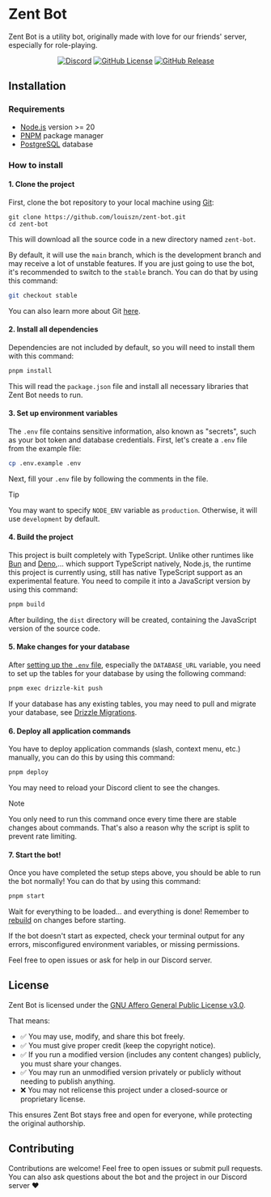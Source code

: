 # Zent Bot

Zent Bot is a utility bot, originally made with love for our friends' server, especially for role-playing.

<div align="center">
	<a href="https://discord.gg/pGnKbMfXke"><img alt="Discord" src="https://img.shields.io/discord/1353321517437681724?logo=discord&logoColor=white"></a>
	<a href="https://github.com/louiszn/zent-bot/blob/main/LICENSE"><img alt="GitHub License" src="https://img.shields.io/github/license/louiszn/zent-bot?logo=github&logoColor=white"></a>
	<a href="https://github.com/louiszn/zent-bot/releases"><img alt="GitHub Release" src="https://img.shields.io/github/v/release/louiszn/zent-bot?logo=github&logoColor=white"></a>
</div>

## Installation

### Requirements

- [Node.js](https://nodejs.org/) version >= 20
- [PNPM](https://pnpm.io) package manager
- [PostgreSQL](https://www.postgresql.org/) database

### How to install

#### 1. Clone the project

First, clone the bot repository to your local machine using [Git](https://git-scm.com/):

```
git clone https://github.com/louiszn/zent-bot.git
cd zent-bot
```

This will download all the source code in a new directory named `zent-bot`.

By default, it will use the `main` branch, which is the development branch and may receive a lot of unstable features. If you are just going to use the bot, it's recommended to switch to the `stable` branch. You can do that by using this command:

```sh
git checkout stable
```

You can also learn more about Git [here](https://github.com/git-guides).

#### 2. Install all dependencies

Dependencies are not included by default, so you will need to install them with this command:

```sh
pnpm install
```

This will read the `package.json` file and install all necessary libraries that Zent Bot needs to run.

#### 3. Set up environment variables

The `.env` file contains sensitive information, also known as "secrets", such as your bot token and database credentials. First, let's create a `.env` file from the example file:

```sh
cp .env.example .env
```

Next, fill your `.env` file by following the comments in the file.

> [!TIP]  
> You may want to specify `NODE_ENV` variable as `production`. Otherwise, it will use `development` by default.

#### 4. Build the project

This project is built completely with TypeScript. Unlike other runtimes like [Bun](https://bun.sh/) and [Deno](https://deno.com/),... which support TypeScript natively, Node.js, the runtime this project is currently using, still has native TypeScript support as an experimental feature. You need to compile it into a JavaScript version by using this command:

```sh
pnpm build
```

After building, the `dist` directory will be created, containing the JavaScript version of the source code.

#### 5. Make changes for your database

After [setting up the `.env` file](#3-set-up-environment-variables), especially the `DATABASE_URL` variable, you need to set up the tables for your database by using the following command:

```sh
pnpm exec drizzle-kit push
```

If your database has any existing tables, you may need to pull and migrate your database, see [Drizzle Migrations](https://orm.drizzle.team/docs/migrations).

#### 6. Deploy all application commands

You have to deploy application commands (slash, context menu, etc.) manually, you can do this by using this command:

```sh
pnpm deploy
```

You may need to reload your Discord client to see the changes.

> [!NOTE]  
> You only need to run this command once every time there are stable changes about commands. That's also a reason why the script is split to prevent rate limiting.

#### 7. Start the bot!

Once you have completed the setup steps above, you should be able to run the bot normally! You can do that by using this command:

```sh
pnpm start
```

Wait for everything to be loaded... and everything is done! Remember to [rebuild](#5-build-the-project) on changes before starting.

If the bot doesn't start as expected, check your terminal output for any errors, misconfigured environment variables, or missing permissions.

Feel free to open issues or ask for help in our Discord server.

## License

Zent Bot is licensed under the [GNU Affero General Public License v3.0](./LICENSE).

That means:

- ✅ You may use, modify, and share this bot freely.
- ✅ You must give proper credit (keep the copyright notice).
- ✅ If you run a modified version (includes any content changes) publicly, you must share your changes.
- ✅ You may run an unmodified version privately or publicly without needing to publish anything.
- ❌ You may not relicense this project under a closed-source or proprietary license.

This ensures Zent Bot stays free and open for everyone, while protecting the original authorship.

## Contributing

Contributions are welcome! Feel free to open issues or submit pull requests. You can also ask questions about the bot and the project in our Discord server ❤️
